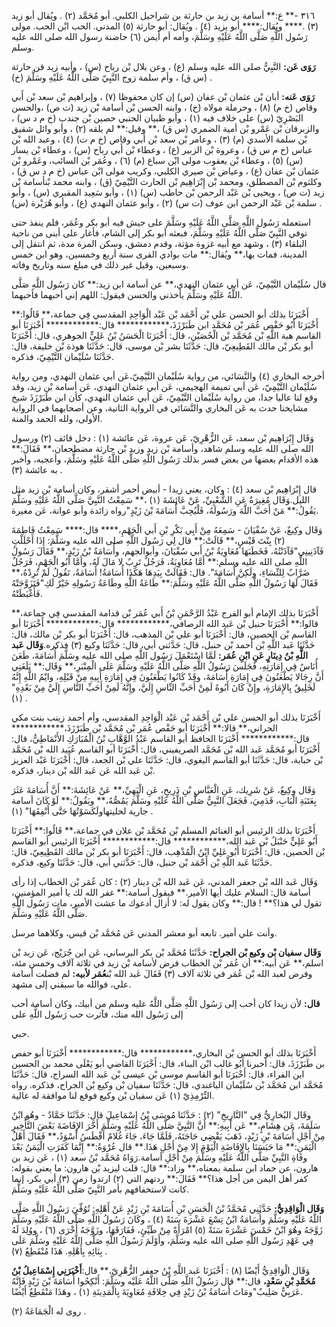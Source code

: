 ٣١٦ -** ع:** أسامة بن زيد بن حارثة بن شراحيل الكلبي. أبو مُحَمَّد (٢) . ويُقال أبو زيد (٣) .**** ويُقال:**** أبو يزيد (٤) . ويُقال: أبو حارثة (٥) المدني. الحب ابْن الحب. مولى رَسُول اللَّهِ صَلَّى اللَّهُ عَلَيْهِ وسَلَّمَ، وأمه أم أيمن (٦) حاضنة رسول الله صلى الله عليه وسلم.

**رَوَى عَن:** النَّبِيُّ صلى الله عليه وسلم (ع) ، وعن بلال بْن رباح (س) ، وأبيه زيد قن حارثة (س ق) ، وأم سلمة زوج النَّبِيّ صَلَّى اللَّهُ عَلَيْهِ وسَلَّمَ (خ) .

**رَوَى عَنه:** أبان بْن عثمان بْن عفان (س) إن كان محفوظا (٧) ، وإبراهيم بْن سعد بْن أَبي وقاص (خ م) (٨) ، وحرملة مولاه (خ) ، وابنه الحسن بْن أسامة بْن زيد (ت ص) ،والحسن البَصْرِيّ (س) على خلاف فيه (١) ، وأبو ظبيان الحنبي حصين بْن جندب (خ م د س) ، والزبرقان بْن عَمْرو بْن أمية الضمري (س ق) ،** وقيل:** لم يلقه (٢) ، وأبو وائل شقيق بْن سلمة الأسدي (م) (٣) ، وعامر بْن سعد بْن أَبي وقاص (خ م ت) (٤) ، وعبد الله بْن عباس (خ م س ق) ، وعروة بْن الزبير (ع) ، وعطاء بْن أَبي رباح (س) ، وعطاء بْن يسار (س) (٥) ، وعطاء بْن يعقوب مولى ابْن سباع (م) (٦) ، وعُمَر بْن السائب، وعَمْرو بْن عثمان بْن عفان (ع) ، وعياض بْن صيري الكلبي، وكريب مولى ابْن عباس (خ م د س ق) ، وكلثوم بْن المصطلق، ومحمد بْن إِبْرَاهِيم بْن الحارث التَّيْمِيّ (ق) ، وابنه محمد بْنأسامة بْن زيد (ت ص) ، ويحيى بْن عَبْد الرحمن بْن حاطب (س) (١) ، وأبو سَعِيد المقبري (س) ، وأبو سلمة بْن عَبْد الرحمن ابن عوف (ت س) (٢) ، وأبو عثمان النهدي (ع) ، وأبو هُرَيْرة (س) .

استعمله رَسُول اللَّهِ صَلَّى اللَّهُ عَلَيْهِ وسَلَّمَ على جيش فيه أبو بكر وعُمَر، فلم ينفذ حتى توفي النَّبِيّ صَلَّى اللَّهُ عَلَيْهِ وسَلَّمَ، فبعثه أبو بكر إلى الشام، فأغار على أبنى من ناحية البلقاء (٣) ، وشهد مع أبيه غزوة مؤتة، وقدم دمشق، وسكن المزة مدة، ثم انتقل إلى المدينة، فمات بها،** ويُقال:** مات بوادي القرى سنة أربع وخمسين، وهو ابن خمس وسبعين، وقيل غير ذلك في مبلغ سنه وتاريخ وفاته.

قال سُلَيْمان التَّيْمِيّ، عَن أبي عثمان النهدي،** عن أسامة ابن زيد:** كان رَسُول اللَّهِ صَلَّى اللَّهُ عَلَيْهِ وسَلَّمَ يأخذني والحسن فيقول: اللهم إني أحبهما فأحبهما.

أَخْبَرَنَا بذلك أبو الحسن علي بْن أَحْمَد بْن عَبْد الْوَاحِدِ المقدسي فِي جماعة،** قَالُوا:** أَخْبَرَنَا أَبُو حَفْص عُمَر بْن مُحَمَّد ابن طَبَرْزَذَ،************ قال:************ أَخْبَرَنَا أبو القاسم هبة اللَّهِ بْن مُحَمَّد بْن الْحُصَيْن، قال: أَخْبَرَنَا الْحَسَنُ بْنُ عَلِيٍّ الجوهري، قال: أَخْبَرَنَا أبو بكر بْن مالك القَطِيعِيّ، قال: حَدَّثَنَا بشر بْن موسى، قال: حَدَّثَنَا هوذة بْن خليفة، قال: حَدَّثَنَا سُلَيْمان التَّيْمِيّ، فذكره.

أخرجه البخاري (٤) والنَّسَائي، من رواية سُلَيْمان التَّيْمِيّ،عَن أبي عثمان النهدي، ومن رواية سُلَيْمان التَّيْمِيّ، عَن أبي تميمة الهجيمي، عَن أبي عثمان النهدي، عَن أسامة بْن زيد، وقد وقع لنا عاليا جدا، من رواية سُلَيْمان التَّيْمِيّ، عَن أبي عثمان النهدي، كأن ابن طَبَرْزَذَ شيخ مشايخنا حدث به عَن البخاري والنَّسَائي في الرواية الثانية، وعن أصحابهما في الرواية الأولى، ولله الحمد والمنة.

وَقَال إِبْرَاهِيم بْن سعد، عَن الزُّهْرِيّ، عَن عروة، عَن عائشة (١) : دخل قائف (٢) ورسول الله صلى الله عليه وسلم شاهد، وأسامة بْن زيد وزيد بْن حارثة مضطجعان،** فَقَالَ:** هذه الأقدام بعضها من بعض فسر بذلك رَسُول اللَّهِ صَلَّى اللَّهُ عَلَيْهِ وسَلَّمَ، وأعجبه، وأخبر به عائشة (٣) .

قال إِبْرَاهِيم بْن سعد (٤) : وكان، يعني زيدا - أبيض أحمر أشقر، وكان أسامة بْن زيد مثل الليل.وَقَال مُغِيرَةُ عَنِ الشُّعْبِيِّ، عَنْ عَائِشَةَ (١) ،** سَمِعْتُ النَّبِيَّ صَلَّى اللَّهُ عَلَيْهِ وسَلَّمَ يَقُولُ:** مَنْ أَحَبَّ اللَّهَ ورَسُولَهُ، فَلْيُحِبَّ أُسَامَةَ بْنَ زَيْدٍ"رواه زائدة وأبو عوانة، عَن مغيرة.

وَقَال وكِيعٌ، عَنْ سُفْيَانَ - سَمِعَهُ مِنْ أَبِي بَكْرِ بْنِ أَبي الْجَهْمِ،**** قال:**** سَمِعْتُ فَاطِمَةَ (٢) بِنْتَ قَيْسٍ،** قَالَتْ:** قال لِي رَسُول اللَّهِ صلى الله عليه وسَلَّمَ: إِذَا أَحْلَلْتِ فَآذَنِينِي"فَآذَنْتُهُ، فَخَطَبَهَا مُعَاوِيَةُ بْنُ أَبي سُفْيَانَ، وأبوالجهم، وأُسَامَةُ بْنُ زَيْدٍ،** فَقَالَ رَسُولُ اللَّهِ صلى الله عليه وسلم:** أَمَّا مُعَاوِيَةُ، فَرَجُلٌ تَرِبٌ لا مَالَ لَهُ، وأَمَّا أَبُو الْجَهْمِ، فَرَجُلٌ ضَرَّابٌ لِلنِّسَاءِ، ولَكِنَّ أُسَامَةَ". قال: فَقَالَتْ بِيَدِهَا هَكَذَا أُسَامَةُ! أَسَامَةُ، تَقُولُ لَمْ تُرِدْهُ،** فَقَالَ لَهَا رَسُولُ اللَّهِ صَلَّى اللَّهُ عَلَيْهِ وسَلَّمَ:** طَاعَةُ اللَّهِ وطَاعَةُ رَسُولِهِ خَيْرٌ لَكِ"فَتَزَوَّجَتْهُ فَأَغْبَطَتْهُ.

أَخْبَرَنَا بذلك الإمام أبو الفرج عَبْدُ الرَّحْمَنِ بْنُ أَبي عُمَر بْن قدامة المقدسي فِي جماعة،** قالوا:** أَخْبَرَنَا حنبل بْن عَبد الله الرصافي،************ قال:************ أَخْبَرَنَا أبو القاسم بْن الحصين، قال: أَخْبَرَنَا أبو علي بْن المذهب، قال: أَخْبَرَنَا أبو بكر بْن مالك، قال: حَدَّثَنَا عَبد اللَّهِ بْن أحمد بْن حنبل، قال: حَدَّثني أبي، قال: حَدَّثَنَا وكيع (٣) فذكره.**وَقَال عَبد اللَّهِ بْنُ دِينَارٍ عَنِ ابْنِ عُمَر:** لَمَّا اسْتَعْمَلَ رَسُول اللَّهِ صلى الله عليه وسَلَّمَ أُسَامَةَ، طَعَنَ أُنَاسٌ فِي إِمَارَتِهِ، فَجَلَسَ رَسُولُ اللَّهِ صَلَّى اللَّهُ عَلَيْهِ وسَلَّمَ عَلَى الْمِنْبَرِ،** وَقَال:** بَلَغَنِي أَنَّ رِجَالا يَطْعَنُونَ فِي إِمَارَةِ أُسَامَةَ، وقَدْ كَانُوا يَطْعَنُونَ فِي إِمَارَةِ أَبِيهِ مِنْ قَبْلِهِ، وايْمُ اللَّهِ إِنَّهُ لَخَلِيقٌ بِالإِمَارَةِ، وإِنْ كَانَ أَبُوهُ لَمِنْ أَحَبِّ النِّاسِ إِلَيَّ، وإِنَّهُ لَمِنْ أَحَبِّ النَّاسِ إِلَيَّ مِنْ بَعْدِهِ" (١) .

أَخْبَرَنَا بذلك أبو الحسن علي بْن أَحْمَد بْن عَبْد الْوَاحِدِ المقدسي، وأم أحمد زينب بنت مكي الحراني،** قالا:** أَخْبَرَنَا أبو حَفْص عُمَر بْن مُحَمَّد بْن طَبَرْزَذَ،************ قال:************ أَخْبَرَنَا الحافظ أبو القاسم عَبْدُ الوَّهَّابِ بْنُ الْمُبَارَكِ الأَنْمَاطِيُّ، قال: أَخْبَرَنَا أبو مُحَمَّد عَبد الله بْن مُحَمَّد الصريفيني، قال: أَخْبَرَنَا أبو القاسم عُبَيد الله بْن مُحَمَّد بْن حبابة، قال: حَدَّثَنَا أبو القاسم البغوي، قال: حَدَّثَنَا علي بْن الجعد، قال: أَخْبَرَنَا عَبْد العزيز بْن عَبد الله عَن عَبد الله بْن دينار، فذكره.

وَقَال وكِيعٌ، عَنْ شَرِيك، عَنِ الْعَبَّاسِ بْنِ ذَرِيحٍ، عَنِ الْبَهِيِّ،** عَنْ عَائِشَةَ:** أَنَّ أُسَامَةَ عَثَرَ بِعَتَبَةِ الْبَابِ، فَدَمِيَ، فَجَعَلَ النَّبِيُّ صَلَّى اللَّهُ عَلَيْهِ وسَلَّمَ يَمُصُّهُ،** ويَقُولُ:** لَوْ كَانَ أسامة جارية لحليتهاولَكَسَوْتُهَا حَتَّى أُنْفِقَهَا" (١) .

أَخْبَرَنَا بذلك الرئيس أبو الغنائم المسلم بْن مُحَمَّد بْن علان في جماعة،** قَالُوا:** أَخْبَرَنَا أَبُو عَلِيٍّ حَنْبَلُ بْن عَبد الله،************ قال:************ أَخْبَرَنَا الرئيس أبو القاسم بْن الحصين، قال: أَخْبَرَنَا أَبُو عَلِيِّ ابْنُ الْمُذْهِب، قال: أَخْبَرَنَا أبو بكر بْن مالك القَطِيعِيّ، قال: حَدَّثَنَا عَبد اللَّهِ بْن أَحْمَد بْن حنبل، قال: حَدَّثني أبي، قال: حَدَّثَنَا وكيع، فذكره.

وَقَال عَبد الله بْن جعفر المدني، عَن عَبد الله بْن دينار (٢) : كان عُمَر بْن الخطاب إذا رأى أسامة قال: السلام عليك أيها الأمير.** فيقول أسامة:** غفر الله لك يا أمير المؤمنين، تقول لي هذا؟** ! قال:** وكان يقول له: لا أزال أدعوك ما عشت الأمير، مات رَسُول اللَّهِ صَلَّى اللَّهُ عَلَيْهِ وسَلَّمَ.

وأنت علي أمير. تابعه أبو معشر المدني عَن مُحَمَّد بْن قيس، وكلاهما مرسل.

**وَقَال سفيان بْن وكيع بْن الجراح:** حَدَّثَنَا مُحَمَّد بْن بكر البرساني، عَن ابن جُرَيْج، عَن زيد بْن اسلم،** عَن أبيه:** أن عُمَر بْن الخطاب فرض لأسامة بْن زيد في ثلاثة آلاف وخمس مئة، وفرض لعبد الله بْن عُمَر في ثلاثة آلاف (٣) فَقَالَ عَبد الله بْن**عُمَر لأبيه:** لم فضلت أسامة علي، فوالله ما سبقني إلى مشهد.

**قال:** لأن زيدا كان أحب إلى رَسُول اللَّهِ صَلَّى اللَّهُ عليه وسلم من أبيك، وكان أسامة أحب إلى رَسُول الله منك، فآثرت حب رَسُول اللَّهِ على

حبي.

أَخْبَرَنَا بذلك أبو الحسن بْن البخاري،************ قال:************ أَخْبَرَنَا أبو حفص بن طَبَرْزَذَ، قال: أخبرنا أَبُو غالب ابْن البناء، قال: أَخْبَرَنَا القاضي أبو يَعْلَى محمد بن الحسين ابن الفراء، قال: أَخْبَرَنَا أبو القاسم موسى بْن عيسى بْن عَبد الله السراج، قال: حَدَّثَنَا مُحَمَّد ابن مُحَمَّد بْن سُلَيْمان الباغندي، قال: حَدَّثَنَا سفيان بْن وكيع بْن الجراح، فذكره. رواه التِّرْمِذِيّ (١) عَن سفيان بْن وكيع فوقع لنا موافقة له عالية.

وقَال البُخارِيُّ فِي "التَّارِيخِ" (٢) : حَدَّثَنَا مُوسَى بْنُ إِسْمَاعِيلَ قال: حَدَّثَنَا حَمَّادٌ - وهُو ابْنُ سَلَمَةَ، عَن هِشَامٍ،** عَن أَبِيهِ:** أَنَّ النَّبِيَّ صَلَّى اللَّهُ عَلَيْهِ وسَلَّمَ أَخَّرَ الإِفَاضَةَ بَعْضَ التَّأْخِيرِ مِنْ أَجْلِ أُسَامَةَ بْنِ زَيْدٍ، ذَهَبَ يَقْضِي حَاجَتَهُ، فَلَمَّا جَاءَ، جَاءَ غُلامٌ أَفْطَسُ أَسْوَدُ،** فَقَالَ أَهْلُ الْيَمَنِ:** مَا حَبَسَنَا بِالإِفَاضَةِ الْيَوْمَ إِلا مِنْ أَجْلِ هَذَا.** قال عُرْوَةُ:** إِنَّمَا كَفَرَتِ الْيَمَنُ بَعْدَ وفَاةِ النَّبِيِّ صَلَّى اللَّهُ عَلَيْهِ وسَلَّمَ مِنْ أَجْلِ أسامة.رَوَاهُ مُحَمَّد بْنُ سعد (١) ، عَن زيد بن هارون، عن حماد ابن سلمة بمعناه،** وزاد:** قال: قلت ليزيد بْن هارون: ما يعني بقوله: كفر أهل اليمن من أجل هذا؟** فَقَالَ:** ردتهم التي (٢) ارتدوا زمن (٣) أبي بكر، إنما كانت لاستخفافهم بأمر النَّبِيّ صَلَّى اللَّهُ عَلَيْهِ وسَلَّمَ.

**وَقَال الْوَاقِدِيُّ:** حَدَّثَنِي مُحَمَّدُ بْنُ الْحَسَنِ بْنِ أُسَامَةَ بْنِ زَيْدٍ عَنْ أَهْلِهِ: تُوُفِّيَ رَسُولُ اللَّهِ صَلَّى اللَّهُ عَلَيْهِ وسَلَّمَ وأُسَامَةُ ابْنُ تِسْعَ عَشْرَةَ سَنَةً (٤) ، وكَانَ رَسُولُ اللَّهِ صَلَّى اللَّهُ عَلَيْهِ وسَلَّمَ زَوَّجَهُ وهُوَ ابْنُ خَمْسَ عَشْرَةَ سَنَةً (٥) امْرَأَةً مِنْ طَيِّئٍ، فَفَارَقَهَا، وزَوَّجَهُ أُخْرَى (٦) ، ووُلِدَ لَهُ فِي عَهْدِ رَسُول اللَّهِ صلى الله عليه وسَلَّمَ، وأَوْلَمَ رَسُولُ اللَّهِ صَلَّى اللَّهُ عَلَيْهِ وسَلَّمَ عَلَى بِنَائِهِ بِأَهْلِهِ. هَذَا مُنْقَطِعٌ (٧) .

وَقَال الْوَاقِدِيُّ أَيْضًا (٨) : أَخْبَرَنَا عَبد اللَّهِ بْنُ جعفر الزُّهْرِيّ،** قال:**أَخْبَرَنِي إِسْمَاعِيلُ بْنُ مُحَمَّدِ بْنِ سَعْدٍ،** قال:** قال رَسُولُ اللَّهِ صَلَّى اللَّهُ عَلَيْه وسَلَّمَ: أَنْكِحُوا أُسَامَةَ بْنَ زَيْدٍ فَإِنَّهُ عَرَبِيٌّ صَلِيبٌ"ومَاتَ أُسَامَةُ بْنُ زَيْدٍ فِي خِلافَةِ مُعَاوِيَةَ بِالْمَدِينَةِ (١) ، وهَذَا مَنْقَطِعٌ أَيْضًا.

روى له الْجَمَاعَةُ (٢) .